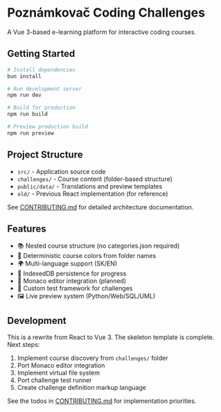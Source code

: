 # Poznámkovač Coding Challenges

A Vue 3-based e-learning platform for interactive coding courses.

## Getting Started

```bash
# Install dependencies
bun install

# Run development server
npm run dev

# Build for production
npm run build

# Preview production build
npm run preview
```

## Project Structure

- `src/` - Application source code
- `challenges/` - Course content (folder-based structure)
- `public/data/` - Translations and preview templates
- `old/` - Previous React implementation (for reference)

See [CONTRIBUTING.md](CONTRIBUTING.md) for detailed architecture documentation.

## Features

- 📚 Nested course structure (no categories.json required)
- 🎨 Deterministic course colors from folder names
- 🌍 Multi-language support (SK/EN)
- 💾 IndexedDB persistence for progress
- 🎯 Monaco editor integration (planned)
- 🧪 Custom test framework for challenges
- 🖼️ Live preview system (Python/Web/SQL/UML)

## Development

This is a rewrite from React to Vue 3. The skeleton template is complete. Next steps:

1. Implement course discovery from `challenges/` folder
2. Port Monaco editor integration
3. Implement virtual file system
4. Port challenge test runner
5. Create challenge definition markup language

See the todos in [CONTRIBUTING.md](CONTRIBUTING.md) for implementation priorities.
